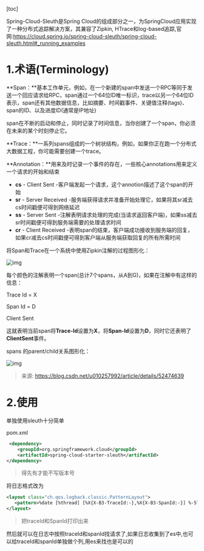 [toc]

Spring-Cloud-Sleuth是Spring Cloud的组成部分之一，为SpringCloud应用实现了一种分布式追踪解决方案，其兼容了Zipkin, HTrace和log-based追踪,官网:https://cloud.spring.io/spring-cloud-sleuth/spring-cloud-sleuth.html#_running_examples

# **1.术语(Terminology)**

**Span：**基本工作单元，例如，在一个新建的span中发送一个RPC等同于发送一个回应请求给RPC，span通过一个64位ID唯一标识，trace以另一个64位ID表示，span还有其他数据信息，比如摘要、时间戳事件、关键值注释(tags)、span的ID、以及进度ID(通常是IP地址)

span在不断的启动和停止，同时记录了时间信息，当你创建了一个span，你必须在未来的某个时刻停止它。

**Trace：**一系列spans组成的一个树状结构，例如，如果你正在跑一个分布式大数据工程，你可能需要创建一个trace。

**Annotation：**用来及时记录一个事件的存在，一些核心annotations用来定义一个请求的开始和结束

- **cs** - Client Sent -客户端发起一个请求，这个annotion描述了这个span的开始
- **sr** - Server Received -服务端获得请求并准备开始处理它，如果将其sr减去cs时间戳便可得到网络延迟
- **ss** - Server Sent -注解表明请求处理的完成(当请求返回客户端)，如果ss减去sr时间戳便可得到服务端需要的处理请求时间
- **cr** - Client Received -表明span的结束，客户端成功接收到服务端的回复，如果cr减去cs时间戳便可得到客户端从服务端获取回复的所有所需时间

将Span和Trace在一个系统中使用Zipkin注解的过程图形化：

![img](https://gitee.com/xiaokunji/my-images/raw/master/myMD/20210712004145.png)

每个颜色的注解表明一个span(总计7个spans，从A到G)，如果在注解中有这样的信息：

Trace Id = X

Span Id = D

Client Sent

这就表明当前span将**Trace-Id**设置为**X**，将**Span-Id**设置为**D**，同时它还表明了**ClientSent**事件。

spans 的parent/child关系图形化：

![img](https://gitee.com/xiaokunji/my-images/raw/master/myMD/20210712004146.png)

> 来源: https://blog.csdn.net/u010257992/article/details/52474639

# **2.使用**

单独使用sleuth十分简单

pom.xml

```xml
 <dependency>
    <groupId>org.springframework.cloud</groupId>
    <artifactId>spring-cloud-starter-sleuth</artifactId>
</dependency>
```



>  得先有<parent>才能不写版本号

将日志格式改为

 ```xml
 <layout class="ch.qos.logback.classic.PatternLayout">
    <pattern>%date [%thread] [%X{X-B3-TraceId:-},%X{X-B3-SpanId:-}] %-5level %logger{80}:%line - %msg%n</pattern>
</layout>
 ```



> 把traceId和SpanId打印出来

然后就可以在日志中按照traceId和spanId找请求了,如果日志收集到了es中,也可以给traceId和spanId单独做个列,用es来找也是可以的